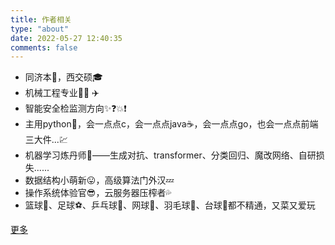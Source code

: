 ```yaml
---
title: 作者相关
type: "about"
date: 2022-05-27 12:40:35
comments: false
---
```


- 同济本🏫，西交硕🎓︎
- 机械工程专业🤖🚀 ✈️
- 智能安全检监测方向✨❓💥❗️
- 主用python🐍，会一点点c，会一点点java☕️，会一点点go，也会一点点前端三大件...💹
- 机器学习炼丹师💊——生成对抗、transformer、分类回归、魔改网络、自研损失......
- 数据结构小萌新😛，高级算法门外汉💤 
- 操作系统体验官😎，云服务器压榨者💦
- 篮球🏀、足球⚽、乒乓球🏓、网球🎾、羽毛球🏸、台球🏒都不精通，又菜又爱玩



[更多](http://47.100.222.49)

